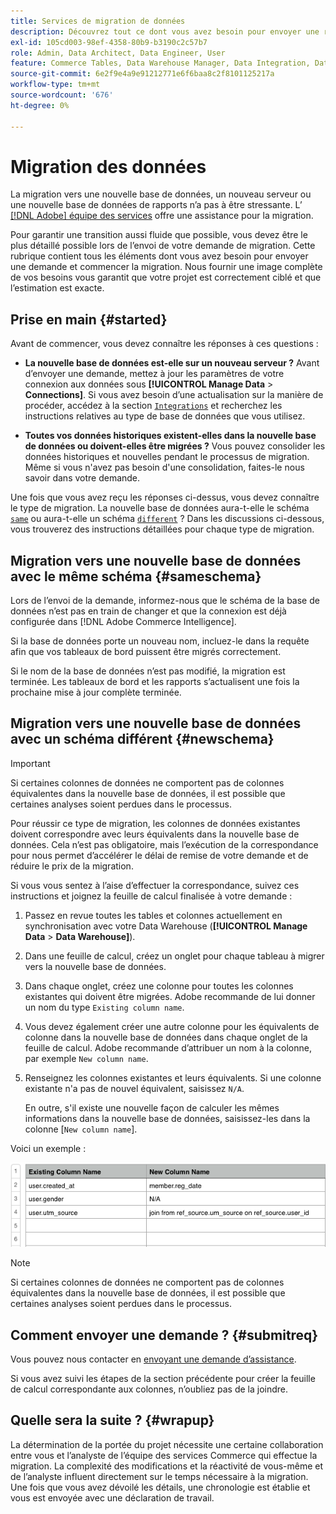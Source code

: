 ```yaml
---
title: Services de migration de données
description: Découvrez tout ce dont vous avez besoin pour envoyer une requête et commencer la migration.
exl-id: 105cd003-98ef-4358-80b9-b3190c2c57b7
role: Admin, Data Architect, Data Engineer, User
feature: Commerce Tables, Data Warehouse Manager, Data Integration, Data Import/Export
source-git-commit: 6e2f9e4a9e91212771e6f6baa8c2f8101125217a
workflow-type: tm+mt
source-wordcount: '676'
ht-degree: 0%

---
```


# Migration des données

La migration vers une nouvelle base de données, un nouveau serveur ou une nouvelle base de données de rapports n’a pas à être stressante. L’ [[!DNL Adobe] équipe des services](https://experienceleague.adobe.com/docs/commerce-knowledge-base/kb/troubleshooting/miscellaneous/mbi-service-policies.html?lang=fr) offre une assistance pour la migration.

Pour garantir une transition aussi fluide que possible, vous devez être le plus détaillé possible lors de l’envoi de votre demande de migration. Cette rubrique contient tous les éléments dont vous avez besoin pour envoyer une demande et commencer la migration. Nous fournir une image complète de vos besoins vous garantit que votre projet est correctement ciblé et que l’estimation est exacte.

## Prise en main {#started}

Avant de commencer, vous devez connaître les réponses à ces questions :

* **La nouvelle base de données est-elle sur un nouveau serveur ?** Avant d’envoyer une demande, mettez à jour les paramètres de votre connexion aux données sous **[!UICONTROL Manage Data** > **Connections]**. Si vous avez besoin d’une actualisation sur la manière de procéder, accédez à la section [`Integrations`](../integrations/integrations.md) et recherchez les instructions relatives au type de base de données que vous utilisez.

* **Toutes vos données historiques existent-elles dans la nouvelle base de données ou doivent-elles être migrées ?** Vous pouvez consolider les données historiques et nouvelles pendant le processus de migration. Même si vous n&#39;avez pas besoin d&#39;une consolidation, faites-le nous savoir dans votre demande.

Une fois que vous avez reçu les réponses ci-dessus, vous devez connaître le type de migration. La nouvelle base de données aura-t-elle le schéma [`same`](#sameschema) ou aura-t-elle un schéma [`different`](#newschema) ? Dans les discussions ci-dessous, vous trouverez des instructions détaillées pour chaque type de migration.

## Migration vers une nouvelle base de données avec le même schéma {#sameschema}

Lors de l’envoi de la demande, informez-nous que le schéma de la base de données n’est pas en train de changer et que la connexion est déjà configurée dans [!DNL Adobe Commerce Intelligence].

Si la base de données porte un nouveau nom, incluez-le dans la requête afin que vos tableaux de bord puissent être migrés correctement.

Si le nom de la base de données n’est pas modifié, la migration est terminée. Les tableaux de bord et les rapports s’actualisent une fois la prochaine mise à jour complète terminée.

## Migration vers une nouvelle base de données avec un schéma différent {#newschema}

>[!IMPORTANT]
>
>Si certaines colonnes de données ne comportent pas de colonnes équivalentes dans la nouvelle base de données, il est possible que certaines analyses soient perdues dans le processus.

Pour réussir ce type de migration, les colonnes de données existantes doivent correspondre avec leurs équivalents dans la nouvelle base de données. Cela n’est pas obligatoire, mais l’exécution de la correspondance pour nous permet d’accélérer le délai de remise de votre demande et de réduire le prix de la migration.

Si vous vous sentez à l’aise d’effectuer la correspondance, suivez ces instructions et joignez la feuille de calcul finalisée à votre demande :

1. Passez en revue toutes les tables et colonnes actuellement en synchronisation avec votre Data Warehouse (**[!UICONTROL Manage Data** > **Data Warehouse]**).

1. Dans une feuille de calcul, créez un onglet pour chaque tableau à migrer vers la nouvelle base de données.

1. Dans chaque onglet, créez une colonne pour toutes les colonnes existantes qui doivent être migrées. Adobe recommande de lui donner un nom du type `Existing column name`.

1. Vous devez également créer une autre colonne pour les équivalents de colonne dans la nouvelle base de données dans chaque onglet de la feuille de calcul. Adobe recommande d’attribuer un nom à la colonne, par exemple `New column name`.

1. Renseignez les colonnes existantes et leurs équivalents. Si une colonne existante n&#39;a pas de nouvel équivalent, saisissez `N/A`.

   En outre, s&#39;il existe une nouvelle façon de calculer les mêmes informations dans la nouvelle base de données, saisissez-les dans la colonne [`New column name`].

Voici un exemple :

![](../../../assets/Migration_Spreadsheet.png)

>[!NOTE]
>
>Si certaines colonnes de données ne comportent pas de colonnes équivalentes dans la nouvelle base de données, il est possible que certaines analyses soient perdues dans le processus.

## Comment envoyer une demande ? {#submitreq}

Vous pouvez nous contacter en [envoyant une demande d’assistance](https://experienceleague.adobe.com/docs/commerce-knowledge-base/kb/troubleshooting/miscellaneous/mbi-service-policies.html?lang=fr).

Si vous avez suivi les étapes de la section précédente pour créer la feuille de calcul correspondante aux colonnes, n’oubliez pas de la joindre.

## Quelle sera la suite ? {#wrapup}

La détermination de la portée du projet nécessite une certaine collaboration entre vous et l’analyste de l’équipe des services Commerce qui effectue la migration. La complexité des modifications et la réactivité de vous-même et de l’analyste influent directement sur le temps nécessaire à la migration. Une fois que vous avez dévoilé les détails, une chronologie est établie et vous est envoyée avec une déclaration de travail.
